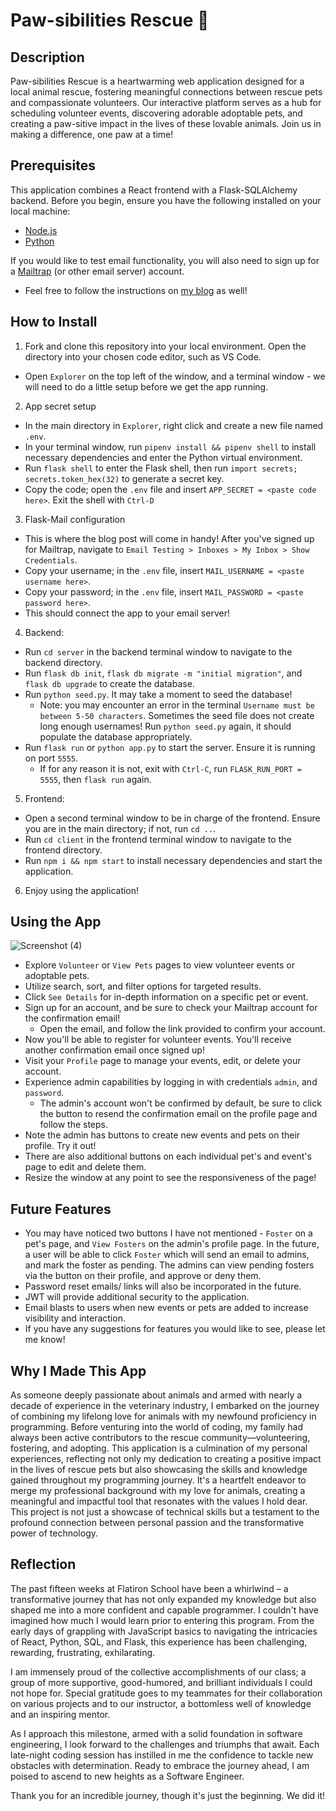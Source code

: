 # Paw-sibilities Rescue 🐾

## Description

Paw-sibilities Rescue is a heartwarming web application designed for a local animal rescue, fostering meaningful connections between rescue pets and compassionate volunteers. Our interactive platform serves as a hub for scheduling volunteer events, discovering adorable adoptable pets, and creating a paw-sitive impact in the lives of these lovable animals. Join us in making a difference, one paw at a time!

## Prerequisites

This application combines a React frontend with a Flask-SQLAlchemy backend. Before you begin, ensure you have the following installed on your local machine:

- [Node.js](https://nodejs.org/)
- [Python](https://www.python.org/)

If you would like to test email functionality, you will also need to sign up for a [Mailtrap](https://mailtrap.io/) (or other email server) account.
- Feel free to follow the instructions on [my blog](https://medium.com/@ktannehill/youve-got-flask-mail-6f2c7b1bb1e8) as well!

## How to Install

1. Fork and clone this repository into your local environment. Open the directory into your chosen code editor, such as VS Code.
  - Open `Explorer` on the top left of the window, and a terminal window - we will need to do a little setup before we get the app running.

2. App secret setup
  - In the main directory in `Explorer`, right click and create a new file named `.env`.
  - In your terminal window, run `pipenv install && pipenv shell` to install necessary dependencies and enter the Python virtual environment.
  - Run `flask shell` to enter the Flask shell, then run `import secrets; secrets.token_hex(32)` to generate a secret key. 
  - Copy the code; open the `.env` file and insert `APP_SECRET = <paste code here>`. Exit the shell with `Ctrl-D`

3. Flask-Mail configuration
  - This is where the blog post will come in handy! After you've signed up for Mailtrap, navigate to `Email Testing > Inboxes > My Inbox > Show Credentials`.
  - Copy your username; in the `.env` file, insert `MAIL_USERNAME = <paste username here>`.
  - Copy your password; in the `.env` file, insert `MAIL_PASSWORD = <paste password here>`.
  - This should connect the app to your email server!

4. Backend:
  - Run `cd server` in the backend terminal window to navigate to the backend directory.
  - Run `flask db init`, `flask db migrate -m "initial migration"`, and `flask db upgrade` to create the database.
  - Run `python seed.py`. It may take a moment to seed the database!
    - Note: you may encounter an error in the terminal `Username must be between 5-50 characters`. Sometimes the seed file does not create long enough usernames! Run `python seed.py` again, it should populate the database appropriately. 
  - Run `flask run` or `python app.py` to start the server. Ensure it is running on port `5555`.
    - If for any reason it is not, exit with `Ctrl-C`, run `FLASK_RUN_PORT = 5555`, then `flask run` again.

5. Frontend:
  - Open a second terminal window to be in charge of the frontend. Ensure you are in the main directory; if not, run `cd ..`.
  - Run `cd client` in the frontend terminal window to navigate to the frontend directory.
  - Run `npm i && npm start` to install necessary dependencies and start the application.

6. Enjoy using the application!

## Using the App

![Screenshot (4)](https://github.com/ktannehill/pawsibilitiesRescue/assets/139499376/626d1992-68c9-414f-af3c-69fb9b1108a8)

- Explore `Volunteer` or `View Pets` pages to view volunteer events or adoptable pets.
- Utilize search, sort, and filter options for targeted results.
- Click `See Details` for in-depth information on a specific pet or event.
- Sign up for an account, and be sure to check your Mailtrap account for the confirmation email!
  - Open the email, and follow the link provided to confirm your account.
- Now you'll be able to register for volunteer events. You'll receive another confirmation email once signed up!
- Visit your `Profile` page to manage your events, edit, or delete your account.
- Experience admin capabilities by logging in with credentials `admin`, and `password`.
  - The admin's account won't be confirmed by default, be sure to click the button to resend the confirmation email on the profile page and follow the steps.
- Note the admin has buttons to create new events and pets on their profile. Try it out!
- There are also additional buttons on each individual pet's and event's page to edit and delete them.
- Resize the window at any point to see the responsiveness of the page!

## Future Features

- You may have noticed two buttons I have not mentioned - `Foster` on a pet's page, and `View Fosters` on the admin's profile page. In the future, a user will be able to click `Foster` which will send an email to admins, and mark the foster as pending. The admins can view pending fosters via the button on their profile, and approve or deny them.
- Password reset emails/ links will also be incorporated in the future.
- JWT will provide additional security to the application.
- Email blasts to users when new events or pets are added to increase visibility and interaction.
- If you have any suggestions for features you would like to see, please let me know!

## Why I Made This App

As someone deeply passionate about animals and armed with nearly a decade of experience in the veterinary industry, I embarked on the journey of combining my lifelong love for animals with my newfound proficiency in programming. Before venturing into the world of coding, my family had always been active contributors to the rescue community—volunteering, fostering, and adopting. This application is a culmination of my personal experiences, reflecting not only my dedication to creating a positive impact in the lives of rescue pets but also showcasing the skills and knowledge gained throughout my programming journey. It's a heartfelt endeavor to merge my professional background with my love for animals, creating a meaningful and impactful tool that resonates with the values I hold dear. This project is not just a showcase of technical skills but a testament to the profound connection between personal passion and the transformative power of technology.

## Reflection

The past fifteen weeks at Flatiron School have been a whirlwind – a transformative journey that has not only expanded my knowledge but also shaped me into a more confident and capable programmer. I couldn't have imagined how much I would learn prior to entering this program. From the early days of grappling with JavaScript basics to navigating the intricacies of React, Python, SQL, and Flask, this experience has been challenging, rewarding, frustrating, exhilarating.

I am immensely proud of the collective accomplishments of our class; a group of more supportive, good-humored, and brilliant individuals I could not hope for. Special gratitude goes to my teammates for their collaboration on various projects and to our instructor, a bottomless well of knowledge and an inspiring mentor.

As I approach this milestone, armed with a solid foundation in software engineering, I look forward to the challenges and triumphs that await. Each late-night coding session has instilled in me the confidence to tackle new obstacles with determination. Ready to embrace the journey ahead, I am poised to ascend to new heights as a Software Engineer.

Thank you for an incredible journey, though it's just the beginning. We did it!
